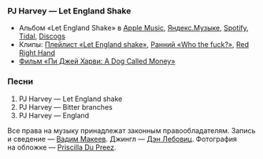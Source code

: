 ### PJ Harvey — Let England Shake

- Альбом «Let England Shake» в
  [Apple Music](https://music.apple.com/album/414086343),
  [Яндекс.Музыке](https://music.yandex.ru/album/213399),
  [Spotify](https://open.spotify.com/album/7f1aXd7Gd5H9IqFu36zw6m),
  [Tidal](https://tidal.com/browse/album/5298966),
  [Discogs](https://www.discogs.com/master/310242)
- Клипы:
  [Плейлист «Let England shake»](https://www.youtube.com/playlist?list=OLAK5uy_n41WQ2o7I96dSnqE89CJUeuRaZm3QMTRY),
  [Ранний «Who the fuck?»](https://youtu.be/ZxcCN6BgO_k),
  [Red Right Hand](https://youtu.be/ScC-teZyK-Y)
- [Фильм «Пи Джей Харви: A Dog Called Money»](https://www.kinopoisk.ru/film/1249517/)

### Песни

1. PJ Harvey — Let England shake
2. PJ Harvey — Bitter branches
3. PJ Harvey — England

Все права на музыку принадлежат законным правообладателям.
Запись и сведение — [Вадим Макеев](https://twitter.com/pepelsbey).
Джингл — [Дэн Лебовиц](https://www.youtube.com/channel/UC38A5qHrlc_Zgua7vL4b96w).
Фотография на обложке — [Priscilla Du Preez](https://unsplash.com/photos/ksMmG5vk9pE).

